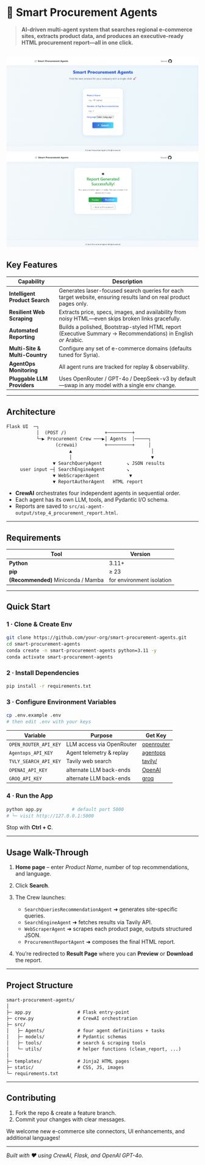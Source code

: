 # 🛒 Smart Procurement Agents

> **AI-driven multi-agent system that searches regional e-commerce sites, extracts product data, and produces an executive-ready HTML procurement report—all in one click.**


![Smart Procurement banner](public/img2.png)
![Smart Procurement banner](public/img.png)
---

##  Key Features

| Capability                        | Description                                                                                                       |
| --------------------------------- | ----------------------------------------------------------------------------------------------------------------- |
|  **Intelligent Product Search** | Generates laser-focused search queries for each target website, ensuring results land on real product pages only. |
|  **Resilient Web Scraping**    | Extracts price, specs, images, and availability from noisy HTML—even skips broken links gracefully.               |
|  **Automated Reporting**        | Builds a polished, Bootstrap-styled HTML report (Executive Summary → Recommendations) in English *or* Arabic.     |
|  **Multi-Site & Multi-Country** | Configure any set of e-commerce domains (defaults tuned for Syria).                                               |
|  **AgentOps Monitoring**        | All agent runs are tracked for replay & observability.                                                            |
|  **Pluggable LLM Providers**    | Uses OpenRouter / GPT-4o / DeepSeek-v3 by default—swap in any model with a single env change.                     |

---

##  Architecture

```
Flask UI  ─┐
           │  (POST /)              +─────────+
           └─▶ Procurement Crew ───▶│ Agents  │─────┐
                  (crewai)          +─────────+     │
                       ▲                             │
                       │                             ▼
                 ▼ SearchQueryAgent         ↘ JSON results
     user input ─┤ SearchEngineAgent        ↘
                 ▼ WebScraperAgent           ▼
                 ▼ ReportAuthorAgent   HTML report
```

* **CrewAI** orchestrates four independent agents in sequential order.
* Each agent has its own LLM, tools, and Pydantic I/O schema.
* Reports are saved to `src/ai-agent-output/step_4_procurement_report.html`.

---

##  Requirements

| Tool                                | Version                   |
| ----------------------------------- | ------------------------- |
| **Python**                          | 3.11+                     |
| **pip**                             | ≥ 23                      |
| **(Recommended)** Miniconda / Mamba | for environment isolation |

---

##  Quick Start

### 1 · Clone & Create Env

```bash
git clone https://github.com/your-org/smart-procurement-agents.git
cd smart-procurement-agents
conda create -n smart-procurement-agents python=3.11 -y
conda activate smart-procurement-agents
```

### 2 · Install Dependencies

```bash
pip install -r requirements.txt
```

### 3 · Configure Environment Variables

```bash
cp .env.example .env
# then edit .env with your keys
```

| Variable                                      | Purpose                   | Get Key                                                                    |
| --------------------------------------------- | ------------------------- | -------------------------------------------------------------------------- |
| `OPEN_ROUTER_API_KEY`                         | LLM access via OpenRouter | [openrouter](https://openrouter.ai/settings/keys)                          |
| `Agentops_API_KEY`                            | Agent telemetry & replay  | [agentops](https://agentops.com/)                                          |
| `TVLY_SEARCH_API_KEY`                         | Tavily web search         | [tavily/](https://tavily.ai/)                                              |
|   `OPENAI_API_KEY`                            | alternate LLM back-ends   | [OpenAI](https://platform.openai.com)                                      |
|  `GROQ_API_KEY`                               | alternate LLM back-ends   | [groq](https://groq.com/)                                                  |
### 4 · Run the App

```bash
python app.py           # default port 5000
# └─ visit http://127.0.0.1:5000
```

Stop with **Ctrl + C**.

---

##  Usage Walk-Through

1. **Home page** – enter *Product Name*, number of top recommendations, and language.
2. Click **Search**.
3. The Crew launches:

   * `SearchQueriesRecommendationAgent` ➜ generates site-specific queries.
   * `SearchEngineAgent` ➜ fetches results via Tavily API.
   * `WebScraperAgent` ➜ scrapes each product page, outputs structured JSON.
   * `ProcurementReportAgent` ➜ composes the final HTML report.
4. You’re redirected to **Result Page** where you can **Preview** or **Download** the report.

---

##  Project Structure

```
smart-procurement-agents/
│
├─ app.py                 # Flask entry-point
├─ crew.py                # CrewAI orchestration
├─ src/
│   ├─ Agents/            # four agent definitions + tasks
│   ├─ models/            # Pydantic schemas
│   ├─ tools/             # search & scraping tools
│   └─ utils/             # helper functions (clean_report, ...)
│
├─ templates/             # Jinja2 HTML pages
├─ static/                # CSS, JS, images
└─ requirements.txt
```

---


##  Contributing

1. Fork the repo & create a feature branch.
2. Commit your changes with clear messages.


We welcome new e-commerce site connectors, UI enhancements, and additional languages! 


---

*Built with ❤️ using CrewAI, Flask, and OpenAI GPT-4o.*
